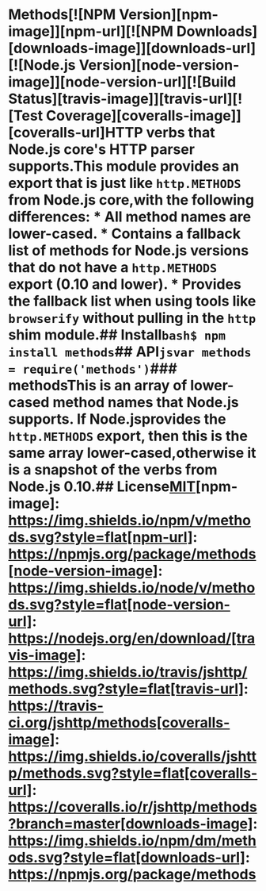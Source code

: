# Methods[![NPM Version][npm-image]][npm-url][![NPM Downloads][downloads-image]][downloads-url][![Node.js Version][node-version-image]][node-version-url][![Build Status][travis-image]][travis-url][![Test Coverage][coveralls-image]][coveralls-url]HTTP verbs that Node.js core's HTTP parser supports.This module provides an export that is just like `http.METHODS` from Node.js core,with the following differences:  * All method names are lower-cased.  * Contains a fallback list of methods for Node.js versions that do not have a    `http.METHODS` export (0.10 and lower).  * Provides the fallback list when using tools like `browserify` without pulling    in the `http` shim module.## Install```bash$ npm install methods```## API```jsvar methods = require('methods')```### methodsThis is an array of lower-cased method names that Node.js supports. If Node.jsprovides the `http.METHODS` export, then this is the same array lower-cased,otherwise it is a snapshot of the verbs from Node.js 0.10.## License[MIT](LICENSE)[npm-image]: https://img.shields.io/npm/v/methods.svg?style=flat[npm-url]: https://npmjs.org/package/methods[node-version-image]: https://img.shields.io/node/v/methods.svg?style=flat[node-version-url]: https://nodejs.org/en/download/[travis-image]: https://img.shields.io/travis/jshttp/methods.svg?style=flat[travis-url]: https://travis-ci.org/jshttp/methods[coveralls-image]: https://img.shields.io/coveralls/jshttp/methods.svg?style=flat[coveralls-url]: https://coveralls.io/r/jshttp/methods?branch=master[downloads-image]: https://img.shields.io/npm/dm/methods.svg?style=flat[downloads-url]: https://npmjs.org/package/methods
